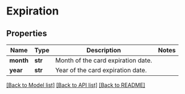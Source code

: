 # Expiration

## Properties
Name | Type | Description | Notes
------------ | ------------- | ------------- | -------------
**month** | **str** | Month of the card expiration date. | 
**year** | **str** | Year of the card expiration date. | 

[[Back to Model list]](../README.md#documentation-for-models) [[Back to API list]](../README.md#documentation-for-api-endpoints) [[Back to README]](../README.md)


